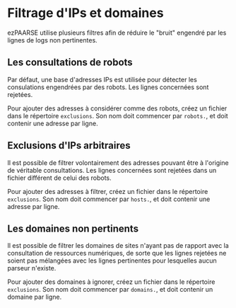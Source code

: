 # Filtrage d'IPs et domaines #

ezPAARSE utilise plusieurs filtres afin de réduire le "bruit" engendré par les lignes de logs non pertinentes.

## Les consultations de robots ##
Par défaut, une base d'adresses IPs est utilisée pour détecter les consulations engendrées par des robots. Les lignes concernées sont rejetées.

Pour ajouter des adresses à considérer comme des robots, créez un fichier dans le répertoire `exclusions`. Son nom doit commencer par `robots.`, et doit contenir une adresse par ligne.

## Exclusions d'IPs arbitraires ##
Il est possible de filtrer volontairement des adresses pouvant être à l'origine de véritable consultations. Les lignes concernées sont rejetées dans un fichier différent de celui des robots.

Pour ajouter des adresses à filtrer, créez un fichier dans le répertoire `exclusions`. Son nom doit commencer par `hosts.`, et doit contenir une adresse par ligne.

## Les domaines non pertinents ##
Il est possible de filtrer les domaines de sites n'ayant pas de rapport avec la consultation de ressources numériques, de sorte que les lignes rejetées ne soient pas mélangées avec les lignes pertinentes pour lesquelles aucun parseur n'existe.

Pour ajouter des domaines à ignorer, créez un fichier dans le répertoire `exclusions`. Son nom doit commencer par `domains.`, et doit contenir un domaine par ligne.
